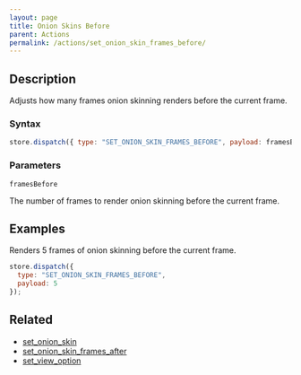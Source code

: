```yaml
---
layout: page
title: Onion Skins Before
parent: Actions
permalink: /actions/set_onion_skin_frames_before/
---
```


## Description

Adjusts how many frames onion skinning renders before the current frame.

### Syntax

```js
store.dispatch({ type: "SET_ONION_SKIN_FRAMES_BEFORE", payload: framesBefore });
```

### Parameters

`framesBefore`

The number of frames to render onion skinning before the current frame.

## Examples

Renders 5 frames of onion skinning before the current frame.

```js
store.dispatch({
  type: "SET_ONION_SKIN_FRAMES_BEFORE",
  payload: 5
});
```

## Related

- [set_onion_skin](./set_onion_skin.md)
- [set_onion_skin_frames_after](./set_onion_skin_frames_after.md)
- [set_view_option](./set_view_option.md)
